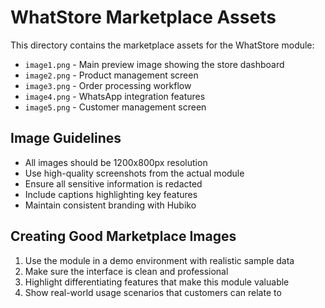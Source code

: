 # WhatStore Marketplace Assets

This directory contains the marketplace assets for the WhatStore module:

- `image1.png` - Main preview image showing the store dashboard
- `image2.png` - Product management screen
- `image3.png` - Order processing workflow
- `image4.png` - WhatsApp integration features
- `image5.png` - Customer management screen

## Image Guidelines

- All images should be 1200x800px resolution
- Use high-quality screenshots from the actual module
- Ensure all sensitive information is redacted
- Include captions highlighting key features
- Maintain consistent branding with Hubiko

## Creating Good Marketplace Images

1. Use the module in a demo environment with realistic sample data
2. Make sure the interface is clean and professional
3. Highlight differentiating features that make this module valuable
4. Show real-world usage scenarios that customers can relate to 